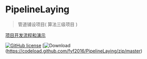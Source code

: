 # PipelineLaying
>管道铺设项目( 算法三级项目 )

[项目开发流程和演示](https://fyf2016.github.io/2018/07/22/%E7%AE%97%E6%B3%95%E4%B8%89%E7%BA%A7%E9%A1%B9%E7%9B%AE/)

[![GitHub license](https://img.shields.io/github/license/fyf2016/PipelineLaying.svg)](https://github.com/fyf2016/PipelineLaying/blob/master/LICENSE) [![Download](https://img.shields.io/badge/downloads-master-orange.svg)
(https://codeload.github.com/fyf2016/PipelineLaying/zip/master)


